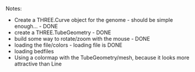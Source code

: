 Notes:

- Create a THREE.Curve object for the genome - should be simple enough... - DONE
- create a THREE.TubeGeometry - DONE
- build some way to rotate/zoom with the mouse - DONE
- loading the file/colors - loading file is DONE
- loading bedfiles
- Using a colormap with the TubeGeometry/mesh, because it looks more attractive than Line
